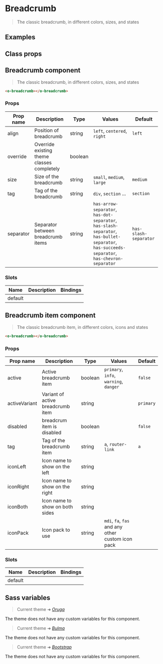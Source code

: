 # Breadcrumb

<div class="vp-doc">

> The classic breadcrumb, in different colors, sizes, and states

</div>

<div class="vp-example">

## Examples

<example-breadcrumb />

</div>

<div class="vp-example">

## Class props

<inspector-breadcrumb-viewer />

</div>

<div class="vp-doc">

## Breadcrumb component

> The classic breadcrumb, in different colors, sizes, and states

```html
<o-breadcrumb></o-breadcrumb>
```

### Props

| Prop name     | Description                                    | Type     | Values                      | Default    |
| ------------- | ---------------------------------------------- | -------- | --------------------------- | ---------- |
| align         | Position of breadcrumb                         | string   | `left`, `centered`, `right` | `left`     |
| override      | Override existing theme classes completely     | boolean  |                             |            |
| size          | Size of the breadcrumb                         | string   | `small`, `medium`, `large`  | `medium`   |
| tag           | Tag of the breadcrumb                          | string   | `div`, `section` ...        | `section`  |
| separator     | Separator between breadcrumb items             | string   | `has-arrow-separator`, `has-dot-separator`, `has-slash-separator`, `has-bullet-separator`, `has-succeeds-separator`, `has-chevron-separator` | `has-slash-separator` |

### Slots

| Name    | Description | Bindings |
| ------- | ----------- | -------- |
| default |             |          |

</div>

<div class="vp-doc">

## Breadcrumb item component

> The classic breadcrumb item, in different colors, icons and states

```html
<o-breadcrumb></o-breadcrumb>
```

### Props

| Prop name     | Description                                    | Type     | Values                      | Default    |
| ------------- | ---------------------------------------------- | -------- | --------------------------- | ---------- |
| active        | Active breadcrumb item                         | boolean  |  `primary`, `info`, `warning`, `danger`  | `false`     |
| activeVariant | Variant of active breadcrumb item              | string   |                             | `primary`  |
| disabled      | breadcrum item is disabled                     | boolean  |                             | `false`    |
| tag           | Tag of the breadcrumb item                     | string   | `a`, `router-link`          | `a`        |
| iconLeft      | Icon name to show on the left                  | string   |                             |            |
| iconRight     | Icon name to show on the right                 | string   |                             |            |
| iconBoth      | Icon name to show on both sides                | string   |                             |            |
| iconPack      | Icon pack to use                               | string   | `mdi`, `fa`, `fas` and any other custom icon pack   |            |

### Slots

| Name    | Description | Bindings |
| ------- | ----------- | -------- |
| default |             |          |

</div>

<div class="vp-doc">

## Sass variables

<div class="theme-oruga">

> Current theme ➜ _[Oruga](https://github.com/oruga-ui/theme-oruga)_

<p>The theme does not have any custom variables for this component.</p>
</div>
<div class="theme-bulma">

> Current theme ➜ _[Bulma](https://github.com/oruga-ui/theme-bulma)_

<p>The theme does not have any custom variables for this component.</p>
</div>
<div class="theme-bootstrap">

> Current theme ➜ _[Bootstrap](https://github.com/oruga-ui/theme-bootstrap)_

<p>The theme does not have any custom variables for this component.</p>
</div>

</div>
